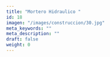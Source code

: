 ```yaml
---
title: "Mortero Hidraulico "
id: 18
imagen: "/images/construccion/30.jpg"
meta_keywords: ""
meta_description: ""
draft: false
weight: 0
---
```

